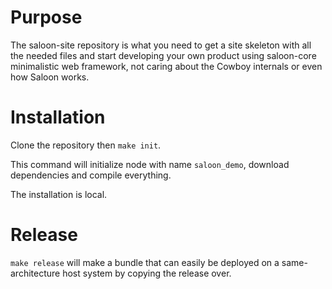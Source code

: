 Purpose
=======

The saloon-site repository is what you need to get a site skeleton with all the
needed files and start developing your own product using saloon-core
minimalistic web framework, not caring about the Cowboy internals or even how
Saloon works.

Installation
============

Clone the repository then ```make init```.

This command will initialize node with name ```saloon_demo```, download
dependencies and compile everything.

The installation is local.

Release
=======

```make release``` will make a bundle that can easily be deployed on a
same-architecture host system by copying the release over.
